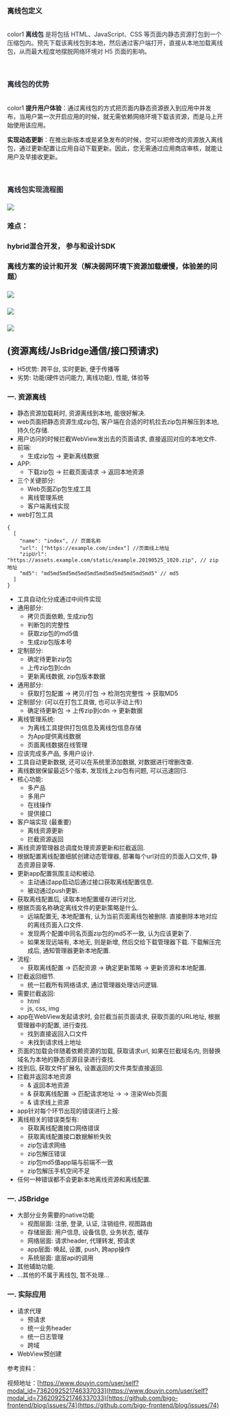 ### 离线包定义
<br/>color1
**<font style="color:rgb(37, 41, 51);">离线包</font>**<font style="color:rgb(37, 41, 51);"> 是将包括 HTML、JavaScript、CSS 等页面内静态资源打包到一个压缩包内。预先下载该离线包到本地，然后通过客户端打开，直接从本地加载离线包，从而最大程度地摆脱网络环境对 H5 页面的影响。</font>

<br/>

### <font style="color:rgb(37, 41, 51);">离线包的优势</font>
<br/>color1
**提升用户体验**：通过离线包的方式把页面内静态资源嵌入到应用中并发布，当用户第一次开启应用的时候，就无需依赖网络环境下载该资源，而是马上开始使用该应用。

**实现动态更新**：在推出新版本或是紧急发布的时候，您可以把修改的资源放入离线包，通过更新配置让应用自动下载更新。因此，您无需通过应用商店审核，就能让用户及早接收更新。

<br/>

### <font style="color:rgb(37, 41, 51);">离线包实现流程图</font>
### ![](https://cdn.nlark.com/yuque/0/2024/jpeg/207857/1730689411747-8c268b8d-2676-408c-8a54-758c981380d9.jpeg)


### 难点：
### hybrid混合开发， 参与和设计SDK
### 离线方案的设计和开发（解决弱网环境下资源加载缓慢，体验差的问题）
### ![](https://cdn.nlark.com/yuque/0/2024/png/207857/1727488753209-d989a747-a8ab-43af-8fb9-b754dc8c408c.png)
### ![](https://cdn.nlark.com/yuque/0/2024/png/207857/1727488753177-9ec85e6a-ba29-492f-9a16-45ab49862440.png)
### ![](https://cdn.nlark.com/yuque/0/2024/png/207857/1727488753445-9ac0a200-4696-4b58-b98a-fa3f06867005.png)
## **(资源离线/JsBridge通信/接口预请求)**
+ H5优势: 跨平台, 实时更新, 便于传播等
+ 劣势: 功能(硬件访问能力, 离线功能), 性能, 体验等

### **一. 资源离线**
+ 静态资源加载耗时, 资源离线到本地, 能很好解决.
+ web页面把静态资源生成zip包, 客户端在合适的时机拉去zip包并解压到本地, 持久化存储.
+ 用户访问的时候拦截WebView发出去的页面请求, 直接返回对应的本地文件.
+ 前端:
    - 生成zip包 -> 更新离线数据
+ APP:
    - 下载zip包 -> 拦截页面请求 -> 返回本地资源
+ 三个关键部分:
    - Web页面Zip包生成工具
    - 离线管理系统
    - 客户端离线实现
+ web打包工具

```plain
{
  [   
    "name": "index", // 页面名称
    "url": ["https://example.com/index"] //页面线上地址 
    "zipUrl": "https://assets.example.com/static/example.20190525_1020.zip", // zip地址
    "md5": "md5md5md5md5md5md5md5md5md5md5md5md5" // md5
  ]
}
```

+ 工具自动化分成通过中间件实现
+ 通用部分:
    - 拷贝页面依赖, 生成zip包
    - 判断包的完整性
    - 获取zip包的md5值
    - 生成zip包版本号
+ 定制部分:
    - 确定待更新zip包
    - 上传zip包到cdn
    - 更新离线数据, zip包版本数据
+ 通用部分:
    - 获取打包配置 -> 拷贝/打包 -> 检测包完整性 -> 获取MD5
+ 定制部分: (可以在打包工具做, 也可以手动上传)
    - 确定待更新包 -> 上传zip到cdn -> 更新数据
+ 离线管理系统:
    - 为离线工具提供打包信息及离线包信息存储
    - 为App提供离线数据
    - 页面离线数据在线管理
+ 应该完成多产品, 多用户设计.
+ 工具自动更新数据, 还可以在系统里添加数据, 对数据进行增删改查.
+ 离线数据保留最近5个版本, 发现线上zip包有问题, 可以迅速回归.
+ 核心功能:
    - 多产品
    - 多用户
    - 在线操作
    - 提供接口
+ 客户端实现 (最重要)
    - 离线资源更新
    - 拦截资源返回
+ 离线资源管理器总调度处理资源更新和拦截返回.
+ 根据配置离线配置细腻创建动态管理器, 部署每个url对应的页面入口文件, 静态资源目录等.
+ 更新app配置氛围主动和被动.
    - 主动通过app启动后通过接口获取离线配置信息.
    - 被动通过push更新.
+ 获取离线配置后, 读取本地配置缓存进行对比.
+ 根据页面名称确定离线文件的更新策略是什么.
    - 远端配置无, 本地配置有, 认为当前页面离线包被删除. 直接删除本地对应的离线页面入口文件.
    - 发现两个配置中同名页面zip包的md5不一致, 认为应该更新了.
    - 如果发现远端有, 本地无, 则是新增, 然后交给下载管理器下载. 下载解压完成后, 通知管理器更新本地配置.
+ 流程:
    - 获取离线配置 -> 匹配资源 -> 确定更新策略 -> 更新资源和本地配置.
+ 拦截返回细节.
    - 统一拦截所有网络请求, 通过管理器处理访问逻辑.
+ 需要拦截返回:
    - html
    - js, css, img
+ app在WebView发起请求时, 会拦截当前页面请求, 获取页面的URL地址, 根据管理器中的配置, 进行查找.
    - 找到直接返回入口文件
    - 未找到请求线上地址
+ 页面的加载会伴随着依赖资源的加载, 获取请求url, 如果在拦截域名内, 则替换域名为本地的静态资源目录进行查找.
+ 找到后, 获取文件扩展名, 设置返回的文件类型直接返回.
+ 拦截并返回本地资源
    - & 返回本地资源
    - & 获取离线配置 -> 匹配请求地址 -> -> 渲染Web页面
    - & 请求线上资源
+ app针对每个环节出现的错误进行上报:
+ 离线相关的错误类型有:
    - 获取离线配置接口网络错误
    - 获取离线配置接口数据解析失败
    - zip包请求网络
    - zip包解压错误
    - zip包md5值app端与前端不一致
    - zip包解压手机空间不足
+ 任何一种错误都不会更新本地离线资源和离线配置.

### **一. JSBridge**
+ 大部分业务需要的native功能
    - 视图层面: 注册, 登录, 认证, 注销组件, 视图路由
    - 存储层面: 用户信息, 设备信息, 业务状态, 缓存
    - 网络层面: 请求header, 代理转发, 预请求
    - app层面: 唤起, 设置, push, 跨app操作
    - 系统层面: 底层api的调用
+ 其他辅助功能.
+ ...其他的不属于离线包, 暂不处理...

### **一. 实际应用**
+ 请求代理
    - 预请求
    - 统一业务header
    - 统一日志管理
    - 跨域
+ WebView预创建

参考资料：

视频地址：[https://www.douyin.com/user/self?modal_id=7362092521746337033](https://www.douyin.com/user/self?modal_id=7362092521746337033)[https://github.com/bigo-frontend/blog/issues/74](https://github.com/bigo-frontend/blog/issues/74)

